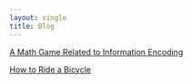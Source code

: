 ```yaml
---
layout: single
title: Blog
---
```


[A Math Game Related to Information Encoding](entry/B2505201807.md)

[How to Ride a Bicycle](entry/B2505281012.md)